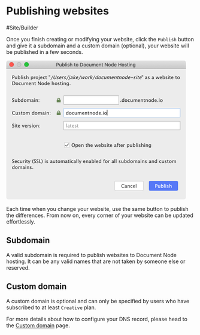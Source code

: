 # Publishing websites

#Site/Builder 

Once you finish creating or modifying your website, click the `Publish` button and give it a subdomain and a custom domain (optional), your website will be published in a few seconds.

![Publish to Document Node Hosting](screen-1.3-publish-dialog.png)

Each time when you change your website, use the same button to publish the differences. From now on, every corner of your website can be updated effortlessly.

## Subdomain

A valid subdomain is required to publish websites to Document Node hosting. It can be any valid names that are not taken by someone else or reserved.

## Custom domain

A custom domain is optional and can only be specified by users who have subscribed to at least `Creative` plan.

For more details about how to configure your DNS record, please head to the [Custom domain](Custom%20domain.md) page.